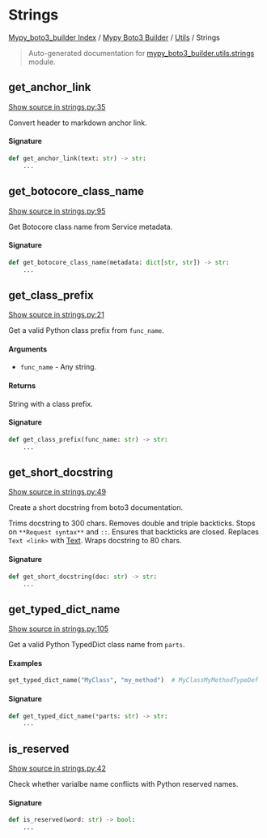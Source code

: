 # Strings

[Mypy_boto3_builder Index](../../README.md#mypy_boto3_builder-index) /
[Mypy Boto3 Builder](../index.md#mypy-boto3-builder) /
[Utils](./index.md#utils) /
Strings

> Auto-generated documentation for [mypy_boto3_builder.utils.strings](https://github.com/youtype/mypy_boto3_builder/blob/main/mypy_boto3_builder/utils/strings.py) module.

## get_anchor_link

[Show source in strings.py:35](https://github.com/youtype/mypy_boto3_builder/blob/main/mypy_boto3_builder/utils/strings.py#L35)

Convert header to markdown anchor link.

#### Signature

```python
def get_anchor_link(text: str) -> str:
    ...
```



## get_botocore_class_name

[Show source in strings.py:95](https://github.com/youtype/mypy_boto3_builder/blob/main/mypy_boto3_builder/utils/strings.py#L95)

Get Botocore class name from Service metadata.

#### Signature

```python
def get_botocore_class_name(metadata: dict[str, str]) -> str:
    ...
```



## get_class_prefix

[Show source in strings.py:21](https://github.com/youtype/mypy_boto3_builder/blob/main/mypy_boto3_builder/utils/strings.py#L21)

Get a valid Python class prefix from `func_name`.

#### Arguments

- `func_name` - Any string.

#### Returns

String with a class prefix.

#### Signature

```python
def get_class_prefix(func_name: str) -> str:
    ...
```



## get_short_docstring

[Show source in strings.py:49](https://github.com/youtype/mypy_boto3_builder/blob/main/mypy_boto3_builder/utils/strings.py#L49)

Create a short docstring from boto3 documentation.

Trims docstring to 300 chars.
Removes double and triple backticks.
Stops on `**Request syntax**` and `::`.
Ensures that backticks are closed.
Replaces `Text <link>` with [Text](link).
Wraps docstring to 80 chars.

#### Signature

```python
def get_short_docstring(doc: str) -> str:
    ...
```



## get_typed_dict_name

[Show source in strings.py:105](https://github.com/youtype/mypy_boto3_builder/blob/main/mypy_boto3_builder/utils/strings.py#L105)

Get a valid Python TypedDict class name from `parts`.

#### Examples

```python
get_typed_dict_name("MyClass", "my_method")  # MyClassMyMethodTypeDef
```

#### Signature

```python
def get_typed_dict_name(*parts: str) -> str:
    ...
```



## is_reserved

[Show source in strings.py:42](https://github.com/youtype/mypy_boto3_builder/blob/main/mypy_boto3_builder/utils/strings.py#L42)

Check whether varialbe name conflicts with Python reserved names.

#### Signature

```python
def is_reserved(word: str) -> bool:
    ...
```
